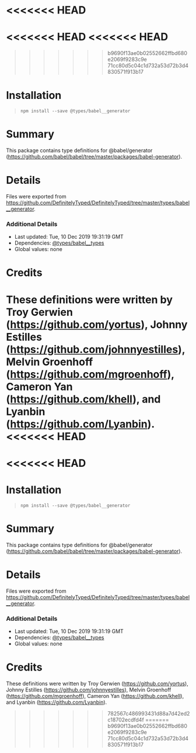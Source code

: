 <<<<<<< HEAD
=======
<<<<<<< HEAD
<<<<<<< HEAD
=======
>>>>>>> b9690f13ae0b02552662ffbd680e2069f9283c9e
>>>>>>> 71cc80d5c04c1d732a53d72b3d4830571f913b17
# Installation
> `npm install --save @types/babel__generator`

# Summary
This package contains type definitions for @babel/generator (https://github.com/babel/babel/tree/master/packages/babel-generator).

# Details
Files were exported from https://github.com/DefinitelyTyped/DefinitelyTyped/tree/master/types/babel__generator.

### Additional Details
 * Last updated: Tue, 10 Dec 2019 19:31:19 GMT
 * Dependencies: [@types/babel__types](https://npmjs.com/package/@types/babel__types)
 * Global values: none

# Credits
These definitions were written by Troy Gerwien (https://github.com/yortus), Johnny Estilles (https://github.com/johnnyestilles), Melvin Groenhoff (https://github.com/mgroenhoff), Cameron Yan (https://github.com/khell), and Lyanbin (https://github.com/Lyanbin).
<<<<<<< HEAD
=======
<<<<<<< HEAD
=======
# Installation
> `npm install --save @types/babel__generator`

# Summary
This package contains type definitions for @babel/generator (https://github.com/babel/babel/tree/master/packages/babel-generator).

# Details
Files were exported from https://github.com/DefinitelyTyped/DefinitelyTyped/tree/master/types/babel__generator.

### Additional Details
 * Last updated: Tue, 10 Dec 2019 19:31:19 GMT
 * Dependencies: [@types/babel__types](https://npmjs.com/package/@types/babel__types)
 * Global values: none

# Credits
These definitions were written by Troy Gerwien (https://github.com/yortus), Johnny Estilles (https://github.com/johnnyestilles), Melvin Groenhoff (https://github.com/mgroenhoff), Cameron Yan (https://github.com/khell), and Lyanbin (https://github.com/Lyanbin).
>>>>>>> 782567c486993431d88a7d42ed2c18702ecdfd4f
=======
>>>>>>> b9690f13ae0b02552662ffbd680e2069f9283c9e
>>>>>>> 71cc80d5c04c1d732a53d72b3d4830571f913b17
